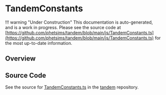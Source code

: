 # TandemConstants

!!! warning "Under Construction"
    This documentation is auto-generated, and is a work in progress. Please see the source code at
    [https://github.com/phetsims/tandem/blob/main/js/TandemConstants.ts](https://github.com/phetsims/tandem/blob/main/js/TandemConstants.ts) for the most up-to-date information.

## Overview





## Source Code

See the source for [TandemConstants.ts](https://github.com/phetsims/tandem/blob/main/js/TandemConstants.ts) in the [tandem](https://github.com/phetsims/tandem) repository.
